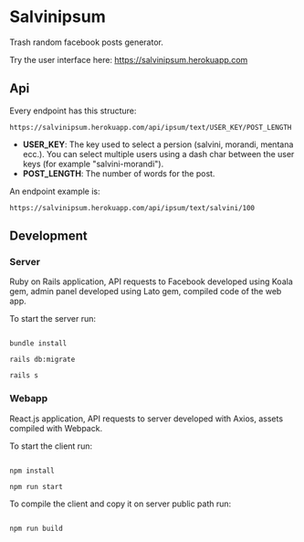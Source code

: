 # Salvinipsum

Trash random facebook posts generator.

Try the user interface here: https://salvinipsum.herokuapp.com

## Api

Every endpoint has this structure:

```text
https://salvinipsum.herokuapp.com/api/ipsum/text/USER_KEY/POST_LENGTH
```

- **USER_KEY**: The key used to select a persion (salvini, morandi, mentana ecc.). You can select multiple users using a dash char between the user keys (for example "salvini-morandi").
- **POST_LENGTH**: The number of words for the post.

An endpoint example is:

```text
https://salvinipsum.herokuapp.com/api/ipsum/text/salvini/100
```

## Development

### Server

Ruby on Rails application, API requests to Facebook developed using Koala gem, admin panel developed using Lato gem, compiled code of the web app.

To start the server run:

```console

bundle install

rails db:migrate

rails s

```

### Webapp

React.js application, API requests to server developed with Axios, assets compiled with Webpack.

To start the client run:

```console

npm install

npm run start

```

To compile the client and copy it on server public path run:

```console

npm run build

```